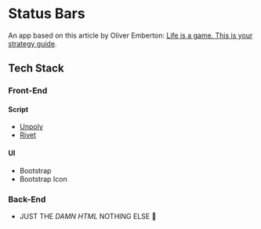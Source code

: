 # Status Bars

An app based on this article by Oliver Emberton: [Life is a game. This is your strategy guide](https://oliveremberton.com/2014/life-is-a-game-this-is-your-strategy-guide/).

## Tech Stack
### Front-End
#### Script
- [Unpoly](https://unpoly.com)
- [Rivet](http://rivetsjs.com)

#### UI
- Bootstrap
- Bootstrap Icon

### Back-End
- JUST THE *DAMN HTML* NOTHING ELSE 🤬

